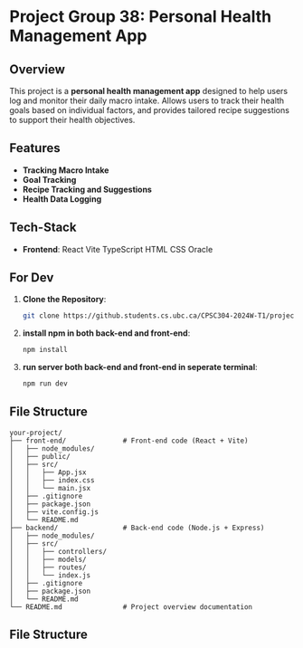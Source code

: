 # Project Group 38: Personal Health Management App

## Overview
This project is a **personal health management app** designed to help users log and monitor their daily macro intake. Allows users to track their health goals based on individual factors, and provides tailored recipe suggestions to support their health objectives.

## Features
- **Tracking Macro Intake**
- **Goal Tracking**
- **Recipe Tracking and Suggestions**
- **Health Data Logging**

## Tech-Stack
- **Frontend**: React Vite TypeScript HTML CSS Oracle  

## For Dev
1. **Clone the Repository**: 
   ```bash
   git clone https://github.students.cs.ubc.ca/CPSC304-2024W-T1/project_k5l2e_k7i1t_v3d9u/
2. **install npm in both back-end and front-end**: 
   ```bash
   npm install

3. **run server both back-end and front-end in seperate terminal**: 
   ```bash
   npm run dev
   
## File Structure

```plaintext
your-project/
├── front-end/              # Front-end code (React + Vite)
│   ├── node_modules/
│   ├── public/
│   ├── src/
│   │   ├── App.jsx
│   │   ├── index.css
│   │   └── main.jsx
│   ├── .gitignore
│   ├── package.json
│   ├── vite.config.js
│   └── README.md
├── backend/                # Back-end code (Node.js + Express)
│   ├── node_modules/
│   ├── src/
│   │   ├── controllers/
│   │   ├── models/
│   │   ├── routes/
│   │   └── index.js
│   ├── .gitignore
│   ├── package.json
│   └── README.md
└── README.md               # Project overview documentation
```

## File Structure
